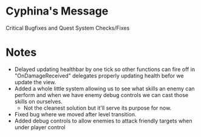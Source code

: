 # Cyphina's Message
Critical Bugfixes and Quest System Checks/Fixes
<br>
# Notes
* Delayed updating healthbar by one tick so other functions can fire off in "OnDamageReceived" delegates properly updating health befor we update the view.
* Added a whole little system allowing us to see what skills an enemy can perform and when we have enemy debug controls we can cast those skills on ourselves.
    * Not the cleanest solution but it'll serve its purpose for now.
* Fixed bug where we moved after level transition.
* Added debug controls to allow enemies to attack friendly targets when under player control
